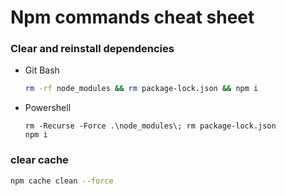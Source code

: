 # Npm commands cheat sheet

### Clear and reinstall dependencies
* Git Bash
    ```bash
    rm -rf node_modules && rm package-lock.json && npm i
    ```
* Powershell
    ```shell 
    rm -Recurse -Force .\node_modules\; rm package-lock.json
    npm i
    ```

### clear cache
```bash
npm cache clean --force
```